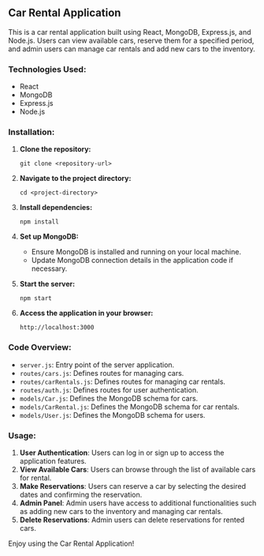## Car Rental Application

This is a car rental application built using React, MongoDB, Express.js, and Node.js. Users can view available cars, reserve them for a specified period, and admin users can manage car rentals and add new cars to the inventory.

### Technologies Used:
- React
- MongoDB
- Express.js
- Node.js

### Installation:

1. **Clone the repository:**

    ```
    git clone <repository-url>
    ```

2. **Navigate to the project directory:**

    ```
    cd <project-directory>
    ```

3. **Install dependencies:**

    ```
    npm install
    ```

4. **Set up MongoDB:**

   - Ensure MongoDB is installed and running on your local machine.
   - Update MongoDB connection details in the application code if necessary.

5. **Start the server:**

    ```
    npm start
    ```

6. **Access the application in your browser:**

    ```
    http://localhost:3000
    ```

### Code Overview:

- `server.js`: Entry point of the server application.
- `routes/cars.js`: Defines routes for managing cars.
- `routes/carRentals.js`: Defines routes for managing car rentals.
- `routes/auth.js`: Defines routes for user authentication.
- `models/Car.js`: Defines the MongoDB schema for cars.
- `models/CarRental.js`: Defines the MongoDB schema for car rentals.
- `models/User.js`: Defines the MongoDB schema for users.

### Usage:

1. **User Authentication**: Users can log in or sign up to access the application features.
2. **View Available Cars**: Users can browse through the list of available cars for rental.
3. **Make Reservations**: Users can reserve a car by selecting the desired dates and confirming the reservation.
4. **Admin Panel**: Admin users have access to additional functionalities such as adding new cars to the inventory and managing car rentals.
5. **Delete Reservations**: Admin users can delete reservations for rented cars.


Enjoy using the Car Rental Application!
